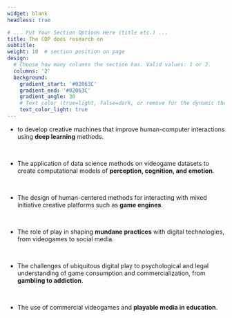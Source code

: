 ```yaml
---
widget: blank
headless: true

# ... Put Your Section Options Here (title etc.) ...
title: The CDP does research on
subtitle:
weight: 10  # section position on page
design:
  # Choose how many columns the section has. Valid values: 1 or 2.
  columns: '2'
  background:
    gradient_start: '#02063C'
    gradient_end: '#02063C'
    gradient_angle: 30
    # Text color (true=light, false=dark, or remove for the dynamic theme color).
    text_color_light: true
---
```


*  to develop creative machines that improve human-computer interactions using **deep learning** methods.

<br />

* The application of data science methods on videogame datasets to create computational models of **perception, cognition, and emotion**.

<br />

* The design of human-centered methods for interacting with mixed initiative creative platforms such as **game engines**.

<br />

* The role of play in shaping **mundane practices** with digital technologies, from videogames to social media.

<br />

* The challenges of ubiquitous digital play to psychological and legal understanding of game consumption and commercialization, from **gambling to addiction**.

<br />

* The use of commercial videogames and **playable media in education**.
